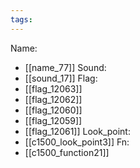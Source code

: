 ```yaml
---
tags:
---
```

Name:
- [[name_77]]
Sound:
- [[sound_17]]
Flag:
- [[flag_12063]]
- [[flag_12062]]
- [[flag_12060]]
- [[flag_12059]]
- [[flag_12061]]
Look_point:
- [[c1500_look_point3]]
Fn:
- [[c1500_function21]]
